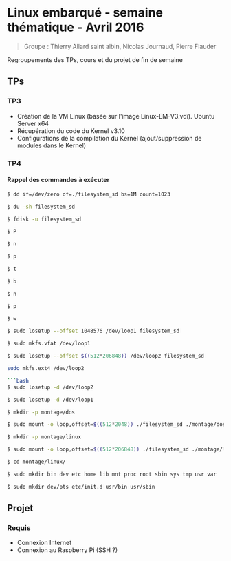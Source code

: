 # Linux embarqué - semaine thématique - Avril 2016

> Groupe : Thierry Allard saint albin, Nicolas Journaud, Pierre Flauder

Regroupements des TPs, cours et du projet de fin de semaine

## TPs

### TP3

* Création de la VM Linux (basée sur l'image Linux-EM-V3.vdi). Ubuntu Server x64
* Récupération du code du Kernel v3.10
* Configurations de la compilation du Kernel (ajout/suppression de modules dans le Kernel)

### TP4

#### Rappel des commandes à exécuter

```bash
$ dd if=/dev/zero of=./filesystem_sd bs=1M count=1023
```

```bash
$ du -sh filesystem_sd
```

```bash
$ fdisk -u filesystem_sd
```

```bash
$ P
```

```bash
$ n
```

```bash
$ p
```

```bash
$ t
```

```bash
$ b
```

```bash
$ n
```

```bash
$ p
```

```bash
$ w
```

```bash
$ sudo losetup --offset 1048576 /dev/loop1 filesystem_sd
```

```bash
$ sudo mkfs.vfat /dev/loop1
```

```bash
$ sudo losetup --offset $((512*206848)) /dev/loop2 filesystem_sd
```

```bash
sudo mkfs.ext4 /dev/loop2

```bash
$ sudo losetup -d /dev/loop2
```

```bash
$ sudo losetup -d /dev/loop1
```

```bash
$ mkdir -p montage/dos
```

```bash
$ sudo mount -o loop,offset=$((512*2048)) ./filesystem_sd ./montage/dos/
```

```bash
$ mkdir -p montage/linux
```

```bash
$ sudo mount -o loop,offset=$((512*206848)) ./filesystem_sd ./montage/linux/
```

```bash
$ cd montage/linux/
```

```bash
$ sudo mkdir bin dev etc home lib mnt proc root sbin sys tmp usr var
```

```bash
$ sudo mkdir dev/pts etc/init.d usr/bin usr/sbin
```

## Projet

### Requis

* Connexion Internet
* Connexion au Raspberry Pi (SSH ?)
